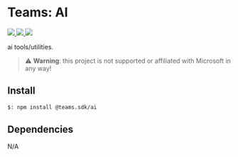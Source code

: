 # Teams: AI

<p>
    <a href="https://www.npmjs.com/package/@teams.sdk/ai" target="_blank">
        <img src="https://img.shields.io/npm/v/@teams.sdk/ai" />
    </a>
    <a href="https://www.npmjs.com/package/@teams.sdk/ai?activeTab=code" target="_blank">
        <img src="https://img.shields.io/bundlephobia/min/@teams.sdk/ai" />
    </a>
    <a href="https://www.npmjs.com/package/@teams.sdk/ai?activeTab=dependencies" target="_blank">
        <img src="https://img.shields.io/librariesio/release/npm/@teams.sdk/ai" />
    </a>
</p>

ai tools/utilities.

> ⚠️ **Warning**: this project is not supported or affiliated with Microsoft in any way!

## Install

```bash
$: npm install @teams.sdk/ai
```

## Dependencies

N/A
